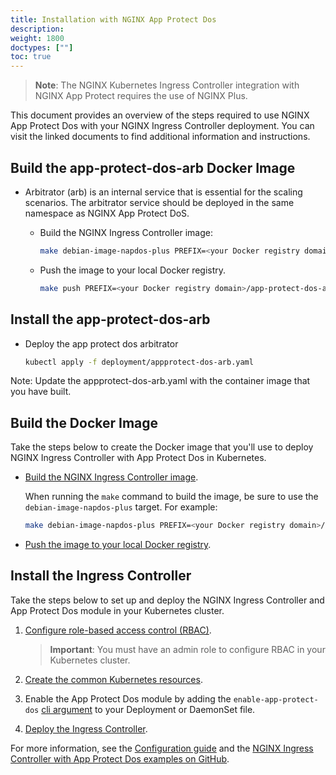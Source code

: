 ```yaml
---
title: Installation with NGINX App Protect Dos
description:
weight: 1800
doctypes: [""]
toc: true
---
```


> **Note**: The NGINX Kubernetes Ingress Controller integration with NGINX App Protect requires the use of NGINX Plus.

This document provides an overview of the steps required to use NGINX App Protect Dos with your NGINX Ingress Controller deployment. You can visit the linked documents to find additional information and instructions.

## Build the app-protect-dos-arb Docker Image

- Arbitrator (arb) is an internal service that is essential for the scaling scenarios. The arbitrator service should be deployed in the same namespace as NGINX App Protect DoS.
   
  - Build the NGINX Ingress Controller image:

    ```bash
    make debian-image-napdos-plus PREFIX=<your Docker registry domain>
    ```
  - Push the image to your local Docker registry. 

    ```bash
    make push PREFIX=<your Docker registry domain>/app-protect-dos-arb  TAG=latest
    ```
## Install the app-protect-dos-arb

- Deploy the app protect dos arbitrator
    ```bash
    kubectl apply -f deployment/appprotect-dos-arb.yaml
    ```
Note: Update the appprotect-dos-arb.yaml with the container image that you have built.

## Build the Docker Image

Take the steps below to create the Docker image that you'll use to deploy NGINX Ingress Controller with App Protect Dos in Kubernetes.

- [Build the NGINX Ingress Controller image](/nginx-ingress-controller/installation/building-ingress-controller-image).

  When running the `make` command to build the image, be sure to use the `debian-image-napdos-plus` target. For example:

    ```bash
    make debian-image-napdos-plus PREFIX=<your Docker registry domain>/nginx-plus-ingress
    ```

- [Push the image to your local Docker registry](/nginx-ingress-controller/installation/building-ingress-controller-image/#building-the-image-and-pushing-it-to-the-private-registry).

## Install the Ingress Controller

Take the steps below to set up and deploy the NGINX Ingress Controller and App Protect Dos module in your Kubernetes cluster.

1. [Configure role-based access control (RBAC)](/nginx-ingress-controller/installation/installation-with-manifests/#configure-rbac).

   > **Important**: You must have an admin role to configure RBAC in your Kubernetes cluster.

2. [Create the common Kubernetes resources](/nginx-ingress-controller/installation/installation-with-manifests/#create-common-resources).
3. Enable the App Protect Dos module by adding the `enable-app-protect-dos` [cli argument](/nginx-ingress-controller/configuration/global-configuration/command-line-arguments/#cmdoption-enable-app-protect-dos) to your Deployment or DaemonSet file.
5. [Deploy the Ingress Controller](/nginx-ingress-controller/installation/installation-with-manifests/#deploy-the-ingress-controller).

For more information, see the [Configuration guide](/nginx-ingress-controller/app-protect-dos/configuration) and the [NGINX Ingress Controller with App Protect Dos examples on GitHub](https://github.com/nginxinc/kubernetes-ingress/tree/v1.12.0/examples/appprotect-dos).
